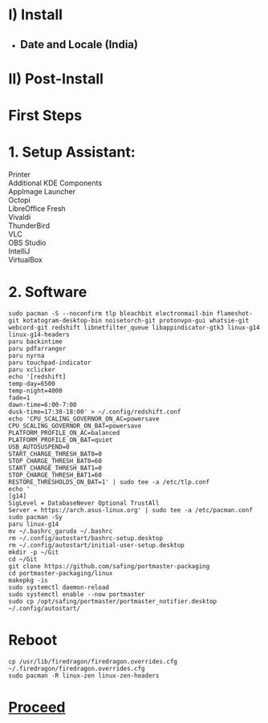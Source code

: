 # I) Install

- ## Date and Locale (India)

# II) Post-Install

# First Steps

# 1. Setup Assistant:

Printer<br>
Additional KDE Components<br>
AppImage Launcher<br>
Octopi<br>
LibreOffice Fresh<br>
Vivaldi<br>
ThunderBird<br>
VLC<br>
OBS Studio<br>
IntelliJ<br>
VirtualBox<br>

# 2. Software
```
sudo pacman -S --noconfirm tlp bleachbit electronmail-bin flameshot-git kotatogram-desktop-bin noisetorch-git protonvpn-gui whatsie-git webcord-git redshift libnetfilter_queue libappindicator-gtk3 linux-g14 linux-g14-headers
paru backintime
paru pdfarranger
paru nyrna
paru touchpad-indicator
paru xclicker
echo '[redshift]
temp-day=6500
temp-night=4000
fade=1
dawn-time=6:00-7:00
dusk-time=17:30-18:00' > ~/.config/redshift.conf
echo 'CPU_SCALING_GOVERNOR_ON_AC=powersave
CPU_SCALING_GOVERNOR_ON_BAT=powersave
PLATFORM_PROFILE_ON_AC=balanced
PLATFORM_PROFILE_ON_BAT=quiet
USB_AUTOSUSPEND=0
START_CHARGE_THRESH_BAT0=0
STOP_CHARGE_THRESH_BAT0=60
START_CHARGE_THRESH_BAT1=0
STOP_CHARGE_THRESH_BAT1=60
RESTORE_THRESHOLDS_ON_BAT=1' | sudo tee -a /etc/tlp.conf
echo '
[g14]
SigLevel = DatabaseNever Optional TrustAll
Server = https://arch.asus-linux.org' | sudo tee -a /etc/pacman.conf
sudo pacman -Sy
paru linux-g14
mv ~/.bashrc_garuda ~/.bashrc
rm ~/.config/autostart/bashrc-setup.desktop
rm ~/.config/autostart/initial-user-setup.desktop
mkdir -p ~/Git
cd ~/Git
git clone https://github.com/safing/portmaster-packaging
cd portmaster-packaging/linux
makepkg -is
sudo systemctl daemon-reload
sudo systemctl enable --now portmaster
sudo cp /opt/safing/portmaster/portmaster_notifier.desktop ~/.config/autostart/
```

# Reboot

```
cp /usr/lib/firedragon/firedragon.overrides.cfg ~/.firedragon/firedragon.overrides.cfg
sudo pacman -R linux-zen linux-zen-headers
```

# [Proceed](https://github.com/hookstdev/OmniGuides/blob/omni/Software/Linux.md)
